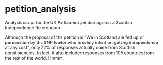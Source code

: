 # petition_analysis
Analysis script for the UK Parliament petition against a Scottish Independence Referendum

Although the proposal of the petition is "We in Scotland are fed up of persecution by the SNP leader who is solely intent on getting independence at any cost", only 72% of responses actually come from Scottish constituencies. In fact, it also includes responses from 109 countries from the rest of the world. Hmmm. 
